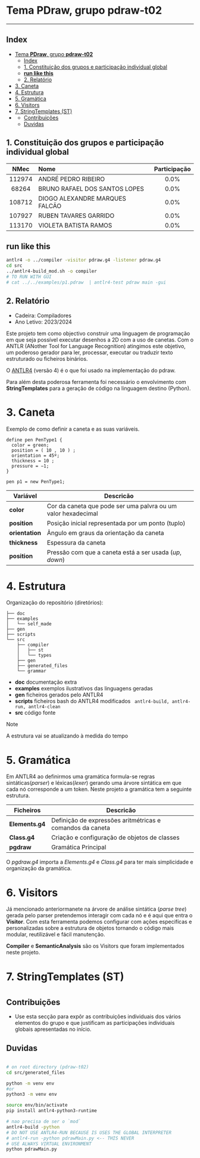 # Tema **PDraw**, grupo **pdraw-t02**

---

## Index

- [Tema **PDraw**, grupo **pdraw-t02**](#tema-pdraw-grupo-pdraw-t02)
  - [Index](#index)
  - [1. Constituição dos grupos e participação individual global](#1-constituição-dos-grupos-e-participação-individual-global)
  - [**run like this**](#run-like-this)
  - [2. Relatório](#2-relatório)
- [3. Caneta](#3-caneta)
- [4. Estrutura](#4-estrutura)
- [5. Gramática](#5-gramática)
- [6. Visitors](#6-visitors)
- [7. StringTemplates (ST)](#7-stringtemplates-st)
- [](#)
  - [Contribuições](#contribuições)
  - [Duvidas](#duvidas)

## 1. Constituição dos grupos e participação individual global

|  NMec  | Nome                           | Participação |
| :----: | :----------------------------- | :----------: |
| 112974 | ANDRÉ PEDRO RIBEIRO            |     0.0%     |
| 68264  | BRUNO RAFAEL DOS SANTOS LOPES  |     0.0%     |
| 108712 | DIOGO ALEXANDRE MARQUES FALCÃO |     0.0%     |
| 107927 | RUBEN TAVARES GARRIDO          |     0.0%     |
| 113170 | VIOLETA BATISTA RAMOS          |     0.0%     |

## **run like this**

```bash
antlr4 -o ../compiler -visitor pdraw.g4 -listener pdraw.g4
cd src
../antlr4-build_mod.sh -o compiler
# TO RUN WITH GUI
# cat ../../examples/p1.pdraw  | antlr4-test pdraw main -gui
```

## 2. Relatório

- Cadeira: Compiladores
- Ano Letivo: 2023/2024

Este projeto tem como objectivo construir uma linguagem de programação em que seja possível executar desenhos a 2D com a uso de canetas. Com o ANTLR (ANother Tool for Language Recognition) atingimos este objetivo, um poderoso gerador para ler, processar, executar ou traduzir texto estruturado ou ficheiros binários.

O [ANTLR4](https://www.antlr.org/download.html) (versão 4) é o que foi usado na implementação do pdraw.

Para além desta poderosa ferramenta foi necessário o envolvimento com **StringTemplates** para a geração de código na linguagem destino (Python).

# 3. Caneta

Exemplo de como definir a caneta e as suas variáveis.

```
define pen PenType1 {
  color = green;
  position = ( 10 , 10 ) ;
  orientation = 45º;
  thickness = 10 ;
  pressure = −1;
}

pen p1 = new PenType1;
```

| Variável        | Descricão                                                     |
| --------------- | ------------------------------------------------------------- |
| **color**       | Cor da caneta que pode ser uma palvra ou um valor hexadecimal |
| **position**    | Posição inicial representada por um ponto (tuplo)             |
| **orientation** | Ângulo em graus da orientação da caneta                       |
| **thickness**   | Espessura da caneta                                           |
| **position**    | Pressão com que a caneta está a ser usada (_up_, _down_)      |

# 4. Estrutura

Organização do repositório (diretórios):

```
├── doc
├── examples
│   └── self_made
├── gen
├── scripts
└── src
    ├── compiler
    │   ├── st
    │   └── types
    ├── gen
    ├── generated_files
    └── grammar
```

- **doc** documentação extra
- **examples** exemplos ilustrativos das linguagens geradas
- **gen** ficheiros gerados pelo ANTLR4
- **scripts** ficheiros bash do ANTLR4 modificados ` antlr4-build, antlr4-run, antlr4-clean`
- **src** código fonte

> [!NOTE]
> A estrutura vai se atualizando à medida do tempo

# 5. Gramática

Em ANTLR4 ao definirmos uma gramática formula-se regras sintáticas(_parser_) e léxicas(_lexer_) gerando uma árvore sintática em que cada nó corresponde a um token. Neste projeto a gramática tem a seguinte estrutura.

| Ficheiros       | Descricão                                                 |
| --------------- | --------------------------------------------------------- |
| **Elements.g4** | Definição de expressões aritmétricas e comandos da caneta |
| **Class.g4**    | Criação e configuração de objetos de classes              |
| **pgdraw**      | Gramática Principal                                       |

O _pgdraw.g4_ importa a _Elements.g4_ e _Class.g4_ para ter mais simplicidade e organização da gramática.

# 6. Visitors

Já mencionado anteriormanete na árvore de análise sintática (_parse tree_) gerada pelo parser pretendemos interagir com cada nó e é aqui que entra o **Visitor**.
Com esta ferramenta podemos configurar com ações especifícas e personalizadas sobre a estrutura de objetos tornando o código mais modular, reutilizável e fácil manutenção.

**Compiler** e **SemanticAnalysis** são os Visitors que foram implementados neste projeto.

# 7. StringTemplates (ST)

#

## Contribuições

- Use esta secção para expôr as contribuições individuais dos vários elementos do grupo e que
  justificam as participações individuais globais apresentadas no início.

## Duvidas

```bash

# on root directory (pdraw-t02)
cd src/generated_files

python -m venv env
#or
python3 -m venv env

source env/bin/activate
pip install antlr4-python3-runtime

# nao precisa de ser o `mod`
antlr4-build -python
# DO NOT USE ANTLR4-RUN BECAUSE IS USES THE GLOBAL INTERPRETER
# antlr4-run -python pdrawMain.py <-- THIS NEVER
# USE ALWAYS VIRTUAL ENVIRONMENT
python pdrawMain.py




```
